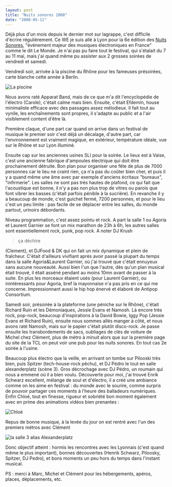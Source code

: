 ```yaml
---
layout: post
title: "Nuits sonores 2008"
date: "2008-05-11"
---
```


Déjà plus d'un mois depuis le dernier mot sur lagrappe, c'est difficile d'écrire régulièrement. Ce WE je suis allé à Lyon pour la 6e édition des [Nuits Sonores](http://www.nuits-sonores.com), "événement majeur des musiques électroniques en France" comme le dit Le Monde. Je n'ai pas pu faire tout le festival, qui s'étalait du 7 au 11 mai, mais j'ai quand même pu assister aux 2 grosses soirées de vendredi et samedi.

Vendredi soir, arrivée à la piscine du Rhône pour les fameuses présoirées, carte blanche cette année à Berlin.

![La piscine](images/IMG_3086.JPG)

Nous avons raté Apparat Band, mais de ce que m'a dit l'encyclopédie de l'électro (Carole), c'était calme mais bien. Ensuite, c'était Efdemin, house minimaliste efficace avec des passages assez mélodieux. Il fait tout au vynile, les enchaînements sont propres, il s'adapte au public et a l'air visiblement content d'être là.

Première claque, d'une part car quand on arrive dans un festival de musique le premier soir c'est déjà un décalage, d'autre part, car l'environnement est vraiment magique, en extérieur, température idéale, vue sur le Rhône et sur Lyon illuminé.

Ensuite cap sur les anciennes usines SLI pour la soirée. Le lieux est à Vaise, c'est une ancienne fabrique d'ampoules électrique qui doit être prochainement détruite. Bon plan pour organiser une fête de plus de 7000 personnes car le lieu ne craint rien, ça n'a pas du coûter bien cher, et puis il y a quand même une âme avec par exemple d'anciens écritaux "bureaux", "infirmerie". Les salles ne sont pas très hautes de plafond, ce qui fait que l'acoustique est bonne, il n'y a pas non plus trop de vitres ou parois que font vibrer les basses (c'était parfois pénible à la sucrière). En revanche il y a beaucoup de monde, c'est guichet fermé, 7200 personnes, et pour le lieu c'est un peu limite : pas facile de se déplacer entre les salles, du monde partout, urinoirs débordants.

Niveau programmation, c'est assez pointu et rock. A part la salle 1 ou Agoria et Laurent Garnier se font un mix marathon de 23h à 6h, les autres salles sont essentiellement rock, punk, pop rock. A noter DJ Krush

> ça déchire

(Clement), et DJFood & DK qui on fait un mix dynamique et plein de fraîcheur. C'était d'ailleurs vivifiant après avoir passé la plupart du temps dans la salle Agoria&Laurent Garnier, où j'ai trouvé que c'était ennuyeux sans aucune nouveauté. Aussi bien l'un que l'autre, dès qu'un plan musical était trouvé, il était asséné pendant au moins 10mn avant de passer à la suite. En plus les morceaux étaient usés (pour Laurent Garnier), ou inintéressants pour Agoria, bref la mayonnaise n'a pas pris en ce qui me concerne. Impressionnant aussi le hip hop énervé et élaboré de Antipop Consortium.

Samedi soir, présoirée à la plateforme (une péniche sur le Rhône), c'était Richard Ruin et les Démoniaques, Jessie Evans et Namosh. Là encore très rock, pop-rock, beaucoup d'inspirations à la David Bowie, Iggy Pop (Jessie Evans et Richard Ruin), ensuite nous sommes allés manger à côté, et nous avons raté Namosh, mais sur le papier c'était plutôt disco-rock. Je passe ensuite les transbordements de sacs, oubliages de clés de voiture de Michel chez Clément, plus de métro à minuit alors que sur la première page du site de la TCL on peut voir une pub pour les nuits sonores. En tout cas 2e soirée à l'usine.

Beaucoup plus électro que la veille, en arrivant on tombe sur Pilooski très bien, puis Spitzer (tech-house-rock pêchu), et DJ Pédro le tout en salle alexanderplatz (scène 3). Gros décrochage avec DJ Pédro, un roumain qui nous a emmené où il a bien voulu. Découverte pour moi, j'ai trouvé Enrik Schwarz excellent, mélange de soul et d'électro, il a créé une ambiance comme on les aime en festival : du monde avec le sourire, comme surpris de pouvoir partager ces moments à l'heure des balladeurs numériques. Enfin Chloé, tout en finesse, rigueur et sobriété bon moment également avec en prime des animations vidéos bien prenantes :

![Chloé](images/IMG_3169.JPG)

Repus de bonne musique, à la levée du jour on est rentré avec l'un des premiers métros avec Clément

![la salle 3 alias Alexanderplatz](images/IMG_3174.JPG)

Donc objectif atteint : hormis les rencontres avec les Lyonnais (c'est quand même le plus important), bonnes découvertes (Henrik Schwarz, Piloosky, Spitzer, DJ Pedro), et bons moments un peu hors du temps dans l'instant musical.

PS : merci à Marc, Michel et Clément pour les hébergements, apéros, places, déplacements, etc.
